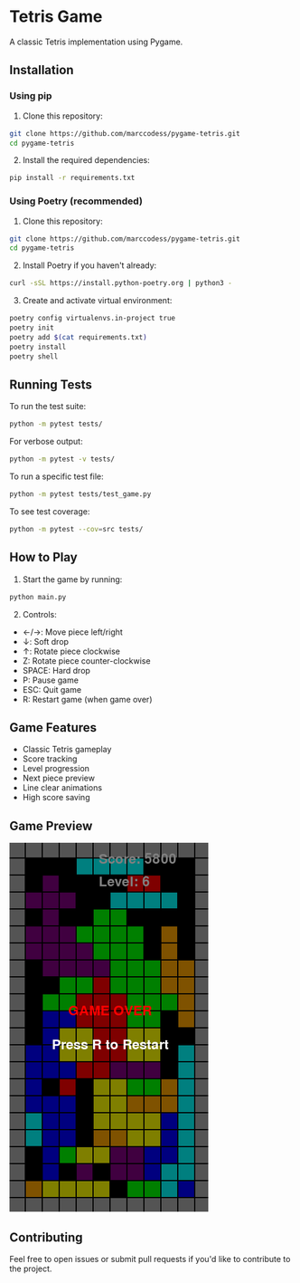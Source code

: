 # Tetris Game

A classic Tetris implementation using Pygame.

## Installation

### Using pip

1. Clone this repository:
```bash
git clone https://github.com/marccodess/pygame-tetris.git
cd pygame-tetris
```

2. Install the required dependencies:
```bash
pip install -r requirements.txt
```

### Using Poetry (recommended)

1. Clone this repository:
```bash
git clone https://github.com/marccodess/pygame-tetris.git
cd pygame-tetris
```

2. Install Poetry if you haven't already:
```bash
curl -sSL https://install.python-poetry.org | python3 -
```

3. Create and activate virtual environment:
```bash
poetry config virtualenvs.in-project true
poetry init
poetry add $(cat requirements.txt)
poetry install
poetry shell
```

## Running Tests

To run the test suite:
```bash
python -m pytest tests/
```

For verbose output:
```bash
python -m pytest -v tests/
```

To run a specific test file:
```bash
python -m pytest tests/test_game.py
```

To see test coverage:
```bash
python -m pytest --cov=src tests/
```

## How to Play

1. Start the game by running:
```bash
python main.py
```

2. Controls:
- ←/→: Move piece left/right
- ↓: Soft drop
- ↑: Rotate piece clockwise
- Z: Rotate piece counter-clockwise
- SPACE: Hard drop
- P: Pause game
- ESC: Quit game
- R: Restart game (when game over)

## Game Features

- Classic Tetris gameplay
- Score tracking
- Level progression
- Next piece preview
- Line clear animations
- High score saving

## Game Preview

![Tetris Game Screenshot](assets/images/high_score_image.png)

## Contributing

Feel free to open issues or submit pull requests if you'd like to contribute to the project.